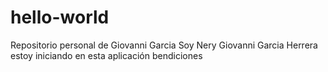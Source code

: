 # hello-world
Repositorio personal de Giovanni Garcia
Soy Nery Giovanni Garcia Herrera
estoy iniciando en esta aplicación
bendiciones
